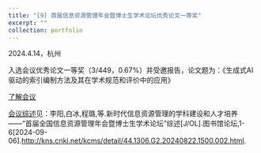 ```yaml
---
title: "[9] 首届信息资源管理年会暨博士生学术论坛优秀论文一等奖"
excerpt: ""
collection: portfolio
---
```


2024.4.14，杭州

入选会议优秀论文一等奖（3/449，0.67%）并受邀报告，论文题为：《生成式AI驱动的索引编制方法及其在学术规范和评价中的应用》


[了解会议](https://mp.weixin.qq.com/s/R9FXO8p12GiWQ7Y_SOQ32g)

[会议综述](https://kns.cnki.net/kcms2/article/abstract?v=Z-eERPAUDzxiuKsb00cv8t7jGve7qShqfwLMsTK8Qvnrk0QGeKeidPEw1hKsg03lRHbtGcJqwU574l2LR189IAIvKzUYMqf7560vnSDHD7wpAUTokgKpd3hQ0u9Ro857HfQhEIPtkduP_Jx6qvXsDwUkcCUC4drbRAejWfHXzGqLO9oGGXujKX5tmqrNZOmT&uniplatform=NZKPT&language=CHS)见：李阳,白冰,程璐,等.新时代信息资源管理的学科建设和人才培养——“首届全国信息资源管理年会暨博士生学术论坛”综述[J/OL].图书馆论坛,1-6[2024-09-06].http://kns.cnki.net/kcms/detail/44.1306.G2.20240822.1500.002.html.
